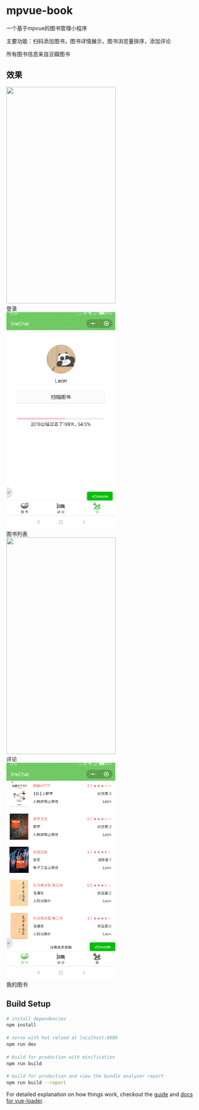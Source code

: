 # mpvue-book

一个基于mpvue的图书管理小程序

主要功能：扫码添加图书，图书详情展示，图书浏览量排序，添加评论

所有图书信息来自豆瓣图书
## 效果
<div display="flex">
  <div>
    <img src="https://github.com/dengtao07/mpvue-book/blob/master/gif/%E7%99%BB%E5%BD%95.gif" width="288px" height="570px" >
    <div>登录</div>
  </div>

  <img src="https://github.com/dengtao07/mpvue-book/blob/master/gif/%E5%9B%BE%E4%B9%A6%E5%88%97%E8%A1%A8.gif" width="288px" height="570px" >
  <div>图书列表</div>
</div>

<div display="flex">
  <div>
    <img src="https://github.com/dengtao07/mpvue-book/blob/master/gif/%E8%AF%84%E8%AE%BA.gif" width="288px" height="570px" >
    <div>评论</div>
  </div>

  <img src="https://github.com/dengtao07/mpvue-book/blob/master/gif/%E6%88%91%E7%9A%84%E5%9B%BE%E4%B9%A6.gif" width="288px" height="570px" >
  <div>我的图书</div>
</div>

## Build Setup

``` bash
# install dependencies
npm install

# serve with hot reload at localhost:8080
npm run dev

# build for production with minification
npm run build

# build for production and view the bundle analyzer report
npm run build --report
```

For detailed explanation on how things work, checkout the [guide](http://vuejs-templates.github.io/webpack/) and [docs for vue-loader](http://vuejs.github.io/vue-loader).

